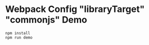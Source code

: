 Webpack Config "libraryTarget" "commonjs" Demo
======================================

```
npm install
npm run demo
```
